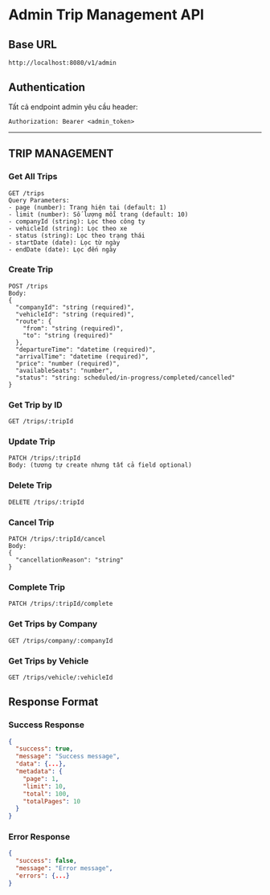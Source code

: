 # Admin Trip Management API

## Base URL
```
http://localhost:8080/v1/admin
```

## Authentication
Tất cả endpoint admin yêu cầu header:
```
Authorization: Bearer <admin_token>
```

---

## TRIP MANAGEMENT

### Get All Trips
```
GET /trips
Query Parameters:
- page (number): Trang hiện tại (default: 1)
- limit (number): Số lượng mỗi trang (default: 10)
- companyId (string): Lọc theo công ty
- vehicleId (string): Lọc theo xe
- status (string): Lọc theo trạng thái
- startDate (date): Lọc từ ngày
- endDate (date): Lọc đến ngày
```

### Create Trip
```
POST /trips
Body:
{
  "companyId": "string (required)",
  "vehicleId": "string (required)",
  "route": {
    "from": "string (required)",
    "to": "string (required)"
  },
  "departureTime": "datetime (required)",
  "arrivalTime": "datetime (required)",
  "price": "number (required)",
  "availableSeats": "number",
  "status": "string: scheduled/in-progress/completed/cancelled"
}
```

### Get Trip by ID
```
GET /trips/:tripId
```

### Update Trip
```
PATCH /trips/:tripId
Body: (tương tự create nhưng tất cả field optional)
```

### Delete Trip
```
DELETE /trips/:tripId
```

### Cancel Trip
```
PATCH /trips/:tripId/cancel
Body:
{
  "cancellationReason": "string"
}
```

### Complete Trip
```
PATCH /trips/:tripId/complete
```

### Get Trips by Company
```
GET /trips/company/:companyId
```

### Get Trips by Vehicle
```
GET /trips/vehicle/:vehicleId
```

## Response Format

### Success Response
```json
{
  "success": true,
  "message": "Success message",
  "data": {...},
  "metadata": {
    "page": 1,
    "limit": 10,
    "total": 100,
    "totalPages": 10
  }
}
```

### Error Response
```json
{
  "success": false,
  "message": "Error message",
  "errors": {...}
}
``` 